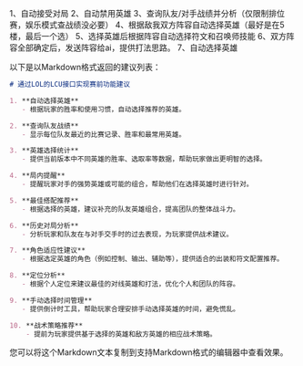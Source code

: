 1、自动接受对局
2、自动禁用英雄
3、查询队友/对手战绩并分析（仅限制排位赛，娱乐模式查战绩没必要）
4、根据敌我双方阵容自动选择英雄（最好是在5楼，最后一个选）
5、选择英雄后根据阵容自动选择符文和召唤师技能
6、双方阵容全部确定后，发送阵容给ai，提供打法思路。
7、自动选择英雄

以下是以Markdown格式返回的建议列表：

```markdown
# 通过LOL的LCU接口实现赛前功能建议

1. **自动选择英雄**
   - 根据玩家的胜率和使用习惯，自动选择推荐的英雄。

2. **查询队友战绩**
   - 显示每位队友最近的比赛记录、胜率和最常用英雄。

3. **英雄选择统计**
   - 提供当前版本中不同英雄的胜率、选取率等数据，帮助玩家做出更明智的选择。

4. **局内提醒**
   - 提醒玩家对手的强势英雄或可能的组合，帮助他们在选择英雄时进行针对。

5. **最佳搭配推荐**
   - 根据选择的英雄，建议补充的队友英雄组合，提高团队的整体战斗力。

6. **历史对局分析**
   - 分析玩家和队友在与对手交手时的过去表现，为玩家提供战术建议。

7. **角色适应性建议**
   - 根据选定英雄的角色（例如控制、输出、辅助等），提供适合的出装和符文配置推荐。

8. **定位分析**
   - 根据个人定位来建议最佳的对线英雄和打法，优化个人和团队的阵容。

9. **手动选择时间管理**
   - 提供倒计时工具，帮助玩家合理安排手动选择英雄的时间，避免慌乱。

10. **战术策略推荐**
    - 提前为玩家提供基于选择的英雄和敌方英雄的相应战术策略。
```

您可以将这个Markdown文本复制到支持Markdown格式的编辑器中查看效果。

